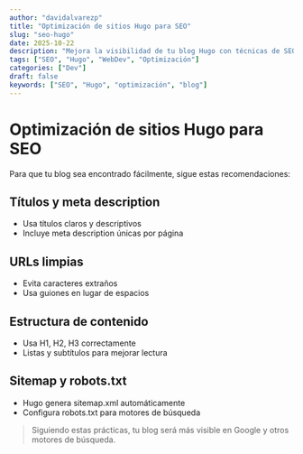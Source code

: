 ```yaml
---
author: "davidalvarezp"
title: "Optimización de sitios Hugo para SEO"
slug: "seo-hugo"
date: 2025-10-22
description: "Mejora la visibilidad de tu blog Hugo con técnicas de SEO, optimizando títulos, meta tags, URLs y estructura de contenido."
tags: ["SEO", "Hugo", "WebDev", "Optimización"]
categories: ["Dev"]
draft: false
keywords: ["SEO", "Hugo", "optimización", "blog"]
---
```


# Optimización de sitios Hugo para SEO

Para que tu blog sea encontrado fácilmente, sigue estas recomendaciones:

## Títulos y meta description
- Usa títulos claros y descriptivos
- Incluye meta description únicas por página

## URLs limpias
- Evita caracteres extraños
- Usa guiones en lugar de espacios

## Estructura de contenido
- Usa H1, H2, H3 correctamente
- Listas y subtítulos para mejorar lectura

## Sitemap y robots.txt
- Hugo genera sitemap.xml automáticamente
- Configura robots.txt para motores de búsqueda

> Siguiendo estas prácticas, tu blog será más visible en Google y otros motores de búsqueda.
